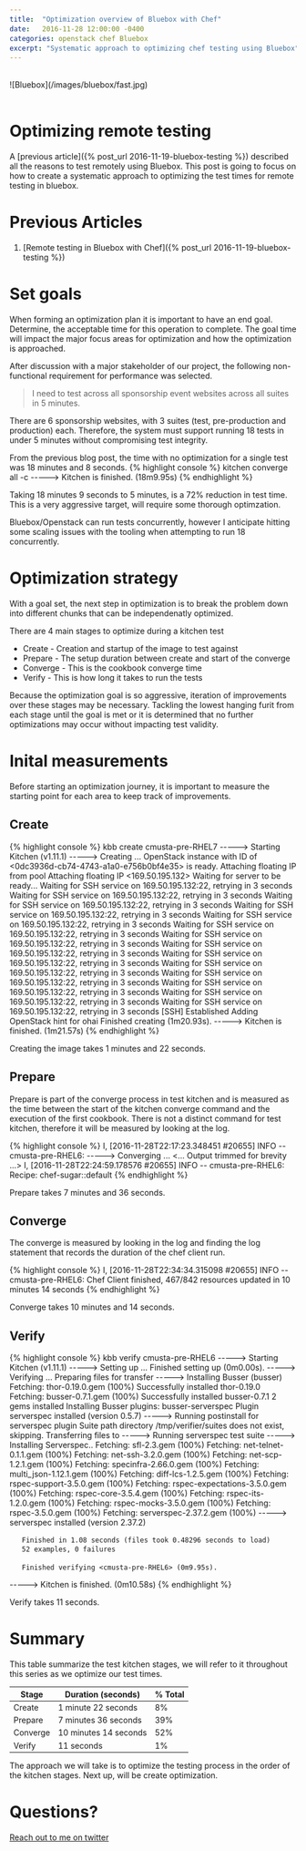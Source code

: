 ```yaml
---
title:  "Optimization overview of Bluebox with Chef"
date:   2016-11-28 12:00:00 -0400
categories: openstack chef Bluebox
excerpt: "Systematic approach to optimizing chef testing using Bluebox"
---
```


<br>
![Bluebox](/images/bluebox/fast.jpg)
<br>
<br>

# Optimizing remote testing
A [previous article]({% post_url 2016-11-19-bluebox-testing %}) described all the reasons to test remotely using Bluebox.  This post is going to focus on how to create a systematic approach to optimizing the test times for remote testing in bluebox.  

# Previous Articles

1. [Remote testing in Bluebox with Chef]({% post_url 2016-11-19-bluebox-testing %})



# Set goals
When forming an optimization plan it is important to have an end goal.  Determine, the acceptable time for this operation to complete.  The goal time will impact the major focus areas for optimization and how the optimization is approached.  

After discussion with a major stakeholder of our project, the following non-functional requirement for performance was selected.

> I need to test across all sponsorship event websites across all suites in 5 minutes.

There are 6 sponsorship websites, with 3 suites (test, pre-production and production) each.  Therefore, the system must support running 18 tests in under 5 minutes without compromising test integrity.

From the previous blog post, the time with no optimization for a single test was 18 minutes and 8 seconds.
{% highlight console %}
kitchen converge all -c
<Output removed for brevity>
-----> Kitchen is finished. (18m9.95s)
{% endhighlight %}

Taking 18 minutes 9 seconds to 5 minutes, is a 72% reduction in test time. This is a very aggressive target, will require some thorough optimzation.

Bluebox/Openstack can run tests concurrently, however I anticipate hitting some scaling issues with the tooling when attempting to run 18 concurrently.

# Optimization strategy
With a goal set, the next step in optimization is to break the problem down into different chunks that can be independenatly optimized.

There are 4 main stages to optimize during a kitchen test

* Create - Creation and startup of the image to test against
* Prepare - The setup duration between create and start of the converge
* Converge - This is the cookbook converge time
* Verify - This is how long it takes to run the tests

Because the optimization goal is so aggressive, iteration of improvements over these stages may be necessary.  Tackling the lowest hanging furit from each stage until the goal is met or it is determined that no further optimizations may occur without impacting test validity.

# Inital measurements
Before starting an optimization journey, it is important to measure the starting point for each area to keep track of improvements.

## Create
{% highlight console %}
kbb create cmusta-pre-RHEL7
-----> Starting Kitchen (v1.11.1)
-----> Creating <cmusta-pre-RHEL7>...
       OpenStack instance with ID of <0dc3936d-cb74-4743-a1a0-e756b0bf4e35> is ready.
       Attaching floating IP from <external> pool
       Attaching floating IP <169.50.195.132>
       Waiting for server to be ready...
       Waiting for SSH service on 169.50.195.132:22, retrying in 3 seconds
       Waiting for SSH service on 169.50.195.132:22, retrying in 3 seconds
       Waiting for SSH service on 169.50.195.132:22, retrying in 3 seconds
       Waiting for SSH service on 169.50.195.132:22, retrying in 3 seconds
       Waiting for SSH service on 169.50.195.132:22, retrying in 3 seconds
       Waiting for SSH service on 169.50.195.132:22, retrying in 3 seconds
       Waiting for SSH service on 169.50.195.132:22, retrying in 3 seconds
       Waiting for SSH service on 169.50.195.132:22, retrying in 3 seconds
       Waiting for SSH service on 169.50.195.132:22, retrying in 3 seconds
       Waiting for SSH service on 169.50.195.132:22, retrying in 3 seconds
       Waiting for SSH service on 169.50.195.132:22, retrying in 3 seconds
       Waiting for SSH service on 169.50.195.132:22, retrying in 3 seconds
       Waiting for SSH service on 169.50.195.132:22, retrying in 3 seconds
       Waiting for SSH service on 169.50.195.132:22, retrying in 3 seconds
       [SSH] Established
       Adding OpenStack hint for ohai
       Finished creating <cmusta-pre-RHEL7> (1m20.93s).
-----> Kitchen is finished. (1m21.57s)
{% endhighlight %}

Creating the image takes 1 minutes and 22 seconds.

## Prepare
Prepare is part of the converge process in test kitchen and is measured as the time between the start of the kitchen converge command and the execution of the first cookbook.  There is not a distinct command for test kitchen, therefore it will be measured by looking at the log.

{% highlight console %}
I, [2016-11-28T22:17:23.348451 #20655]  INFO -- cmusta-pre-RHEL6: -----> Converging <cmusta-pre-RHEL6>...
<... Output trimmed for brevity ...>
I, [2016-11-28T22:24:59.178576 #20655]  INFO -- cmusta-pre-RHEL6: Recipe: chef-sugar::default
{% endhighlight %}

Prepare takes 7 minutes and 36 seconds.

## Converge
The converge is measured by looking in the log and finding the log statement that records the duration of the chef client run.

{% highlight console %}
I, [2016-11-28T22:34:34.315098 #20655]  INFO -- cmusta-pre-RHEL6: Chef Client finished, 467/842 resources updated in 10 minutes 14 seconds
{% endhighlight %}

Converge takes 10 minutes and 14 seconds.


## Verify
{% highlight console %}
kbb verify cmusta-pre-RHEL6
-----> Starting Kitchen (v1.11.1)
-----> Setting up <cmusta-pre-RHEL6>...
       Finished setting up <cmusta-pre-RHEL6> (0m0.00s).
-----> Verifying <cmusta-pre-RHEL6>...
       Preparing files for transfer
-----> Installing Busser (busser)
Fetching: thor-0.19.0.gem (100%)
       Successfully installed thor-0.19.0
Fetching: busser-0.7.1.gem (100%)
       Successfully installed busser-0.7.1
       2 gems installed
       Installing Busser plugins: busser-serverspec
       Plugin serverspec installed (version 0.5.7)
-----> Running postinstall for serverspec plugin
       Suite path directory /tmp/verifier/suites does not exist, skipping.
       Transferring files to <cmusta-pre-RHEL6>
-----> Running serverspec test suite
-----> Installing Serverspec..
Fetching: sfl-2.3.gem (100%)
Fetching: net-telnet-0.1.1.gem (100%)
Fetching: net-ssh-3.2.0.gem (100%)
Fetching: net-scp-1.2.1.gem (100%)
Fetching: specinfra-2.66.0.gem (100%)
Fetching: multi_json-1.12.1.gem (100%)
Fetching: diff-lcs-1.2.5.gem (100%)
Fetching: rspec-support-3.5.0.gem (100%)
Fetching: rspec-expectations-3.5.0.gem (100%)
Fetching: rspec-core-3.5.4.gem (100%)
Fetching: rspec-its-1.2.0.gem (100%)
Fetching: rspec-mocks-3.5.0.gem (100%)
Fetching: rspec-3.5.0.gem (100%)
Fetching: serverspec-2.37.2.gem (100%)
-----> serverspec installed (version 2.37.2)

       Finished in 1.08 seconds (files took 0.48296 seconds to load)
       52 examples, 0 failures

       Finished verifying <cmusta-pre-RHEL6> (0m9.95s).
-----> Kitchen is finished. (0m10.58s)
{% endhighlight %}

Verify takes 11 seconds.

# Summary
This table summarize the test kitchen stages, we will refer to it throughout this series as we optimize our test times.

| Stage         | Duration (seconds)     | % Total  |
| ------------- | ------------- | ----- |
| Create        | 1 minute 22 seconds  | 8% |
| Prepare       | 7 minutes 36 seconds     |   39% |
| Converge      | 10 minutes 14 seconds       |   52% |
| Verify        | 11 seconds      |    1% |

The approach we will take is to optimize the testing process in the order of the kitchen stages.  Next up, will be create optimization.

# Questions?
[Reach out to me on twitter](https://twitter.com/boc_tothefuture)
